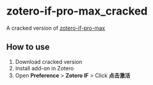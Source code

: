 # zotero-if-pro-max_cracked

A cracked version of [zotero-if-pro-max](https://qnscholar.gitee.io/zotero-if-pro-max/)

## How to use
1. Download cracked version
2. Install add-on in Zotero
3. Open **Preference** > **Zotero IF** > Click **点击激活**

